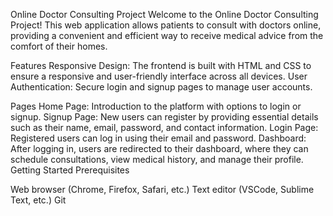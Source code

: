Online Doctor Consulting Project
Welcome to the Online Doctor Consulting Project! This web application allows patients to consult with doctors online, providing a convenient and efficient way to receive medical advice from the comfort of their homes.

Features
Responsive Design: The frontend is built with HTML and CSS to ensure a responsive and user-friendly interface across all devices.
User Authentication: Secure login and signup pages to manage user accounts.

Pages
Home Page: Introduction to the platform with options to login or signup.
Signup Page: New users can register by providing essential details such as their name, email, password, and contact information.
Login Page: Registered users can log in using their email and password.
Dashboard: After logging in, users are redirected to their dashboard, where they can schedule consultations, view medical history, and manage their profile.
Getting Started
Prerequisites

Web browser
(Chrome, Firefox, Safari, etc.)
Text editor 
(VSCode, Sublime Text, etc.)
Git

